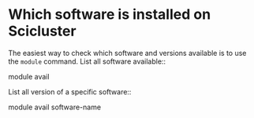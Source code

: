 

Which software is installed on Scicluster
=========================================

The easiest way to check which software and versions available is to use
the  ``module`` command.
List all software available::

  module avail

List all version of a specific software::

  module avail software-name
